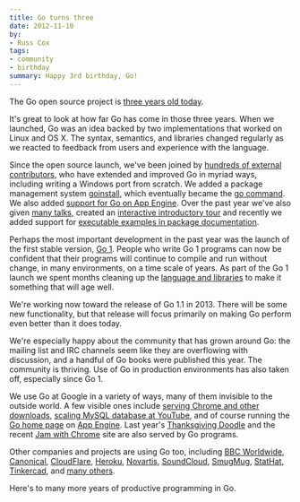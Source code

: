 ```yaml
---
title: Go turns three
date: 2012-11-10
by:
- Russ Cox
tags:
- community
- birthday
summary: Happy 3rd birthday, Go!
---
```



The Go open source project is
[three years old today](http://google-opensource.blogspot.com/2009/11/hey-ho-lets-go.html).

It's great to look at how far Go has come in those three years.
When we launched, Go was an idea backed by two implementations that worked on Linux and OS X.
The syntax, semantics, and libraries changed regularly as we reacted to feedback from users
and experience with the language.

Since the open source launch,
we've been joined by
[hundreds of external contributors](https://golang.org/CONTRIBUTORS),
who have extended and improved Go in myriad ways,
including writing a Windows port from scratch.
We added a package management system
[goinstall](https://groups.google.com/d/msg/golang-nuts/8JFwR3ESjjI/cy7qZzN7Lw4J),
which eventually became the
[go command](https://golang.org/cmd/go/).
We also added
[support for Go on App Engine](https://blog.golang.org/2011/07/go-for-app-engine-is-now-generally.html).
Over the past year we've also given [many talks](https://golang.org/doc/#talks), created an [interactive introductory tour](http://tour.golang.org/)
and recently we added support for [executable examples in package documentation](https://golang.org/pkg/strings/#pkg-examples).

Perhaps the most important development in the past year
was the launch of the first stable version,
[Go 1](https://blog.golang.org/2012/03/go-version-1-is-released.html).
People who write Go 1 programs can now be confident that their programs will
continue to compile and run without change, in many environments,
on a time scale of years.
As part of the Go 1 launch we spent months cleaning up the
[language and libraries](https://golang.org/doc/go1.html)
to make it something that will age well.

We're working now toward the release of Go 1.1 in 2013. There will be some
new functionality, but that release will focus primarily on making Go perform
even better than it does today.

We're especially happy about the community that has grown around Go:
the mailing list and IRC channels seem like they are overflowing with discussion,
and a handful of Go books were published this year. The community is thriving.
Use of Go in production environments has also taken off, especially since Go 1.

We use Go at Google in a variety of ways, many of them invisible to the outside world.
A few visible ones include
[serving Chrome and other downloads](https://groups.google.com/d/msg/golang-nuts/BNUNbKSypE0/E4qSfpx9qI8J),
[scaling MySQL database at YouTube](http://code.google.com/p/vitess/),
and of course running the
[Go home page](https://golang.org/)
on [App Engine](https://developers.google.com/appengine/docs/go/overview).
Last year's
[Thanksgiving Doodle](https://blog.golang.org/2011/12/from-zero-to-go-launching-on-google.html)
and the recent
[Jam with Chrome](http://www.jamwithchrome.com/technology)
site are also served by Go programs.

Other companies and projects are using Go too, including
[BBC Worldwide](http://www.quora.com/Go-programming-language/Is-Google-Go-ready-for-production-use/answer/Kunal-Anand),
[Canonical](http://dave.cheney.net/wp-content/uploads/2012/08/august-go-meetup.pdf),
[CloudFlare](http://blog.cloudflare.com/go-at-cloudflare),
[Heroku](https://blog.golang.org/2011/04/go-at-heroku.html),
[Novartis](https://plus.google.com/114945221884326152379/posts/d1SVaqkRyTL),
[SoundCloud](http://backstage.soundcloud.com/2012/07/go-at-soundcloud/),
[SmugMug](http://sorcery.smugmug.com/2012/04/06/deriving-json-types-in-go/),
[StatHat](https://blog.golang.org/2011/12/building-stathat-with-go.html),
[Tinkercad](https://tinkercad.com/about/jobs),
and
[many others](https://golang.org/wiki/GoUsers).

Here's to many more years of productive programming in Go.
